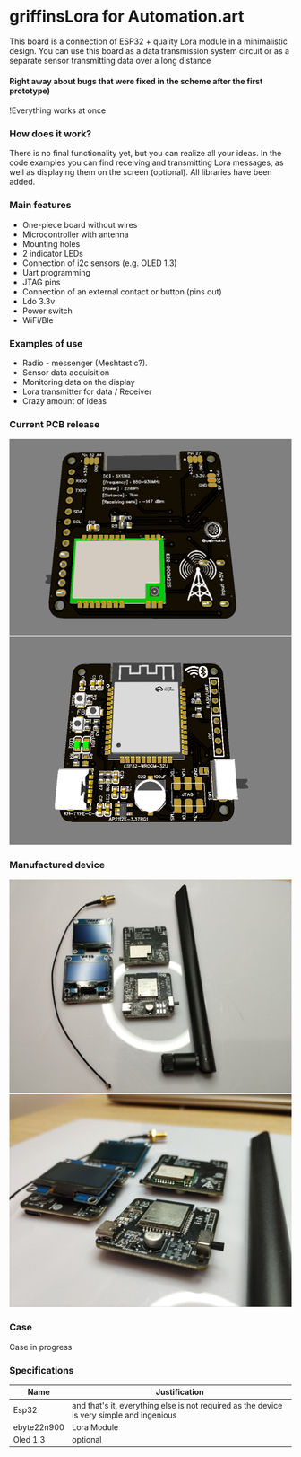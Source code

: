 # griffinsLora for Automation.art
This board is a connection of ESP32 + quality Lora module in a minimalistic design. You can use this board as a data transmission system circuit or as a separate sensor transmitting data over a long distance 

#### Right away about bugs that were fixed in the scheme after the first prototype) 
!Everything works at once

###  How does it work?
There is no final functionality yet, but you can realize all your ideas. In the code examples you can find receiving and transmitting Lora messages, as well as displaying them on the screen (optional). All libraries have been added.

### Main features
- One-piece board without wires
- Microcontroller with antenna
- Mounting holes
- 2 indicator LEDs
- Connection of i2c sensors (e.g. OLED 1.3)
- Uart programming
- JTAG pins
- Connection of an external contact or button (pins out)
- Ldo 3.3v
- Power switch
- WiFi/Ble

### Examples of use
- Radio - messenger (Meshtastic?).
- Sensor data acquisition
- Monitoring data on the display
- Lora transmitter for data / Receiver
- Crazy amount of ideas

### Current PCB release 
[![touch_aelmaker](/Image/Screenshot_1.png "touch_aelmaker")](/Image/Screenshot_1.png "touch_aelmaker")  
[![touch_aelmaker](/Image/Screenshot_4.png "touch_aelmaker")](/Image/Screenshot_4.png "touch_aelmaker")


### Manufactured device 

[![touch_aelmaker](/Image/photo_2023.jpg "touch_aelmaker")](/Image/photo_2023.jpg "touch_aelmaker")
[![touch_aelmaker](/Image/photo_20232.jpg "touch_aelmaker")](/Image/photo_20232.jpg "touch_aelmaker")

### Case

Case in progress

### Specifications

| Name | Justification |
| ------------ | ------------ |
| Esp32 | and that's it, everything else is not required as the device is very simple and ingenious|
| ebyte22n900 | Lora Module |
| Oled 1.3| optional 

